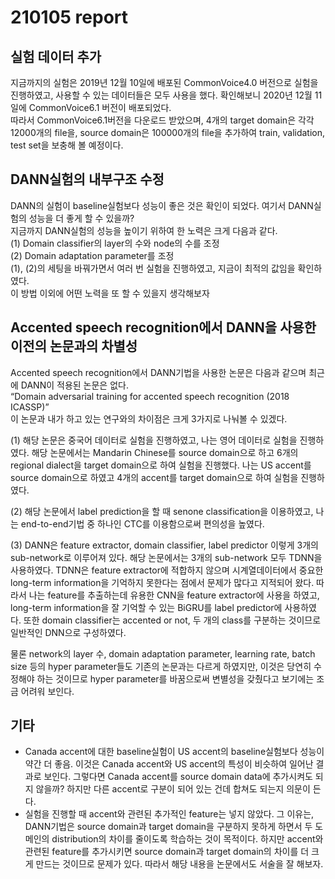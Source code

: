 # 210105 report
## 실험 데이터 추가
지금까지의 실험은 2019년 12월 10일에 배포된 CommonVoice4.0 버전으로 실험을 진행하였고, 사용할 수 있는 데이터들은 모두 사용을 했다. 확인해보니 2020년 12월 11일에 CommonVoice6.1 버전이 배포되었다.  
따라서 CommonVoice6.1버전을 다운로드 받았으며, 4개의 target domain은 각각 12000개의 file을, source domain은 100000개의 file을 추가하여 train, validation, test set을 보충해 볼 예정이다.

## DANN실험의 내부구조 수정
DANN의 실험이 baseline실험보다 성능이 좋은 것은 확인이 되었다. 여기서 DANN실험의 성능을 더 좋게 할 수 있을까?  
지금까지 DANN실험의 성능을 높이기 위하여 한 노력은 크게 다음과 같다.  
(1)	Domain classifier의 layer의 수와 node의 수를 조정  
(2)	Domain adaptation parameter를 조정  
(1), (2)의 세팅을 바꿔가면서 여러 번 실험을 진행하였고, 지금이 최적의 값임을 확인하였다.  
이 방법 이외에 어떤 노력을 또 할 수 있을지 생각해보자

## Accented speech recognition에서 DANN을 사용한 이전의 논문과의 차별성
Accented speech recognition에서 DANN기법을 사용한 논문은 다음과 같으며 최근에 DANN이 적용된 논문은 없다.  
“Domain adversarial training for accented speech recognition (2018 ICASSP)”  
이 논문과 내가 하고 있는 연구와의 차이점은 크게 3가지로 나눠볼 수 있겠다.  

(1)	해당 논문은 중국어 데이터로 실험을 진행하였고, 나는 영어 데이터로 실험을 진행하였다. 해당 논문에서는 Mandarin Chinese를 source domain으로 하고 6개의 regional dialect을 target domain으로 하여 실험을 진행했다. 나는 US accent를 source domain으로 하였고 4개의 accent를 target domain으로 하여 실험을 진행하였다.  

(2)	해당 논문에서 label prediction을 할 때 senone classification을 이용하였고, 나는 end-to-end기법 중 하나인 CTC를 이용함으로써 편의성을 높였다.  

(3)	DANN은 feature extractor, domain classifier, label predictor 이렇게 3개의 sub-network로 이루어져 있다. 해당 논문에서는 3개의 sub-network 모두 TDNN을 사용하였다. TDNN은 feature extractor에 적합하지 않으며 시계열데이터에서 중요한 long-term information을 기억하지 못한다는 점에서 문제가 많다고 지적되어 왔다. 따라서 나는 feature를 추출하는데 유용한 CNN을 feature extractor에 사용을 하였고, long-term information을 잘 기억할 수 있는 BiGRU를 label predictor에 사용하였다. 또한 domain classifier는 accented or not, 두 개의 class를 구분하는 것이므로 일반적인 DNN으로 구성하였다.  

물론 network의 layer 수, domain adaptation parameter, learning rate, batch size 등의 hyper parameter들도 기존의 논문과는 다르게 하였지만, 이것은 당연히 수정해야 하는 것이므로 hyper parameter를 바꿈으로써 변별성을 갖췄다고 보기에는 조금 어려워 보인다.

## 기타
- Canada accent에 대한 baseline실험이 US accent의 baseline실험보다 성능이 약간 더 좋음. 이것은 Canada accent와 US accent의 특성이 비슷하여 일어난 결과로 보인다. 그렇다면 Canada accent를 source domain data에 추가시켜도 되지 않을까? 하지만 다른 accent로 구분이 되어 있는 건데 합쳐도 되는지 의문이 든다.  
- 실험을 진행할 때 accent와 관련된 추가적인 feature는 넣지 않았다. 그 이유는, DANN기법은 source domain과 target domain을 구분하지 못하게 하면서 두 도메인의 distribution의 차이를 줄이도록 학습하는 것이 목적이다. 하지만 accent와 관련된 feature를 추가시키면 source domain과 target domain의 차이를 더 크게 만드는 것이므로 문제가 있다. 따라서 해당 내용을 논문에서도 서술을 잘 해보자.  